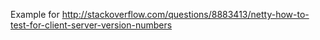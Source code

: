 Example for http://stackoverflow.com/questions/8883413/netty-how-to-test-for-client-server-version-numbers